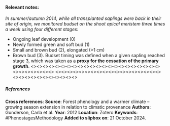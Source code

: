#### **Relevant notes**:
*In summer/autumn 2014, while all transplanted saplings were back in their site of origin, we monitored budset on the shoot apical meristem three times a week using four different stages:* 
- Ongoing leaf development (0)
- Newly formed green and soft bud (1)
- Small and brown bud (2), elongated (>1 cm)
- Brown bud (3). 
Budset timing was defined when a given sapling reached stage 3, which was taken as a **proxy for the cessation of the primary growth**.
<><><><><><><><><><><><><><><><><><><><><><><><><><><><><>
<><><><><><><><><><><><><><><><><><><><><><><><><><><><><>
##### References
**Cross references**:
**Source**: Forest phenology and a warmer climate – growing season extension in relation to climatic provenance
**Authors**: Gunderson, Carla et al. 
**Year**: 2012
**Location**: Zotero
**Keywords**: #PhenostagesMethodology
**Added to slipbox on**: 21 October 2024. 
